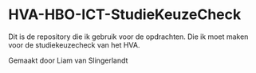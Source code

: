 # HVA-HBO-ICT-StudieKeuzeCheck
Dit is de repository die ik gebruik voor de opdrachten.
Die ik moet maken voor de studiekeuzecheck van het HVA.

Gemaakt door Liam van Slingerlandt